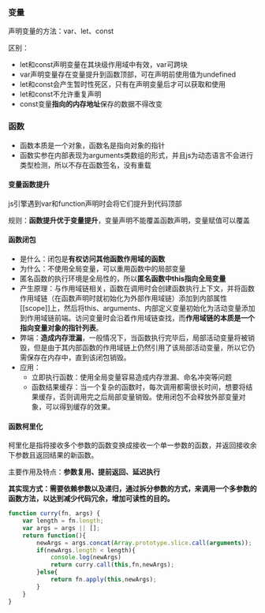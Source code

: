 ### 变量

声明变量的方法：var、let、const

区别：

* let和const声明变量在其块级作用域中有效，var可跨块
* var声明变量存在变量提升到函数顶部，可在声明前使用值为undefined
* let和const会产生暂时性死区，只有在声明变量后才可以获取和使用
* let和const不允许重复声明
* const变量**指向的内存地址**保存的数据不得改变

### 函数

* 函数本质是一个对象，函数名是指向对象的指针
* 函数实参在内部表现为arguments类数组的形式，并且js为动态语言不会进行类型检测，所以不存在函数签名，没有重载

#### 变量函数提升

js引擎遇到var和function声明时会将它们提升到代码顶部

规则：**函数提升优于变量提升**，变量声明不能覆盖函数声明，变量赋值可以覆盖

#### 函数闭包

* 是什么：闭包是**有权访问其他函数作用域的函数**
* 为什么：不使用全局变量，可以重用函数中的局部变量
* 匿名函数的执行环境是全局性的，所以**匿名函数中this指向全局变量**
* 产生原理：与作用域链相关，函数在调用时会创建函数执行上下文，并将函数作用域链（在函数声明时就初始化为外部作用域链）添加到内部属性[[scope]]上，然后将this、arguments、内部定义变量初始化为活动变量添加到作用域链前端。访问变量时会沿着作用域链查找，而**作用域链的本质是一个指向变量对象的指针列表**。
* 弊端：**造成内存泄漏**，一般情况下，当函数执行完毕后，局部活动变量将被销毁，但是由于其内部函数的作用域链上仍然引用了该局部活动变量，所以它仍需保存在内存中，直到该闭包销毁。
* 应用：
  * 立即执行函数：使用全局变量容易造成内存泄漏、命名冲突等问题
  * 函数结果缓存：当一个复杂的函数时，每次调用都需很长时间，想要将结果缓存，否则调用完之后局部变量销毁。使用闭包不会释放外部变量对象，可以得到缓存的效果。

#### 函数柯里化

柯里化是指将接收多个参数的函数变换成接收一个单一参数的函数，并返回接收余下参数且返回结果的新函数。

主要作用及特点：**参数复用、提前返回、延迟执行**

**其实现方式：需要依赖参数以及递归，通过拆分参数的方式，来调用一个多参数的函数方法，以达到减少代码冗余，增加可读性的目的。**

```js
function curry(fn, args) {
    var length = fn.length;
    var args = args || [];
    return function(){
        newArgs = args.concat(Array.prototype.slice.call(arguments));
        if(newArgs.length < length){
            console.log(newArgs)
            return curry.call(this,fn,newArgs);
        }else{
            return fn.apply(this,newArgs);
        }
    }
}
```

